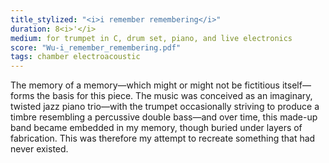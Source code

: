```yaml
---
title_stylized: "<i>i remember remembering</i>"
duration: 8<i>'</i>
medium: for trumpet in C, drum set, piano, and live electronics
score: "Wu-i_remember_remembering.pdf"
tags: chamber electroacoustic
---
```

The memory of a memory—which might or might not be fictitious itself—forms the basis for this piece. The music was conceived as an imaginary, twisted jazz piano trio—with the trumpet occasionally striving to produce a timbre resembling a percussive double bass—and over time, this made-up band became embedded in my memory, though buried under layers of fabrication. This was therefore my attempt to recreate something that had never existed.